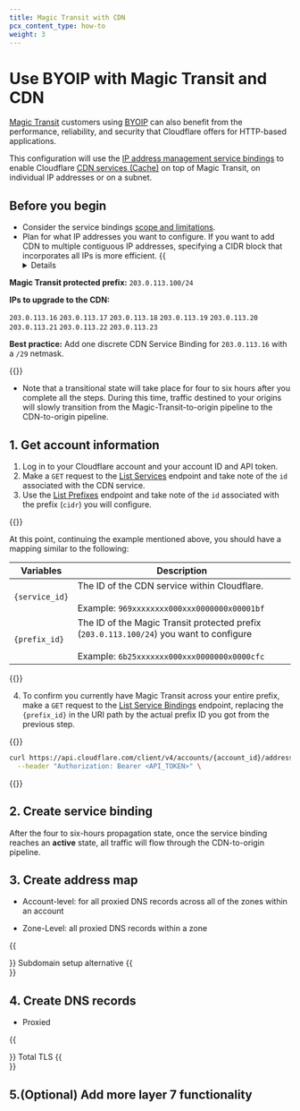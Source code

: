 ```yaml
---
title: Magic Transit with CDN
pcx_content_type: how-to
weight: 3
---
```


# Use BYOIP with Magic Transit and CDN

[Magic Transit](/magic-transit/) customers using [BYOIP](/byoip/) can also benefit from the performance, reliability, and security that Cloudflare offers for HTTP-based applications.

This configuration will use the [IP address management service bindings](/byoip/service-bindings/) to enable Cloudflare [CDN services (Cache)](/cache/) on top of Magic Transit, on individual IP addresses or on a subnet.

## Before you begin

* Consider the service bindings [scope and limitations](/byoip/service-bindings/).
* Plan for what IP addresses you want to configure. If you want to add CDN to multiple contiguous IP addresses, specifying a CIDR block that incorporates all IPs is more efficient.
    {{<details header="Example" >}}

**Magic Transit protected prefix:** `203.0.113.100/24`

**IPs to upgrade to the CDN:**

`203.0.113.16`
`203.0.113.17`
`203.0.113.18`
`203.0.113.19`
`203.0.113.20`
`203.0.113.21`
`203.0.113.22`
`203.0.113.23`

**Best practice:** Add one discrete CDN Service Binding for `203.0.113.16` with a `/29` netmask.

{{</details>}}

* Note that a transitional state will take place for four to six hours after you complete all the steps. During this time, traffic destined to your origins will slowly transition from the Magic-Transit-to-origin pipeline to the CDN-to-origin pipeline.

## 1. Get account information

1. Log in to your Cloudflare account and your account ID and API token.
2. Make a `GET` request to the [List Services](/api/operations/ip-address-management-service-bindings-list-services) endpoint and take note of the `id` associated with the CDN service.
3. Use the [List Prefixes](/api/operations/ip-address-management-prefixes-list-prefixes) endpoint and take note of the `id` associated with the prefix (`cidr`) you will configure.

{{<example>}}

At this point, continuing the example mentioned above, you should have a mapping similar to the following:

| Variables  | Description                                        |
|-------------------------------|----------------------------------------------------|
| `{service_id}`                  | The ID of the CDN service within Cloudflare. <br /><br /> Example: `969xxxxxxxx000xxx0000000x00001bf`           |
| `{prefix_id}`                   | The ID of the Magic Transit protected prefix (`203.0.113.100/24`) you want to configure <br /><br /> Example: `6b25xxxxxxx000xxx0000000x0000cfc` |


{{</example>}}

4. To confirm you currently have Magic Transit across your entire prefix, make a `GET` request to the  [List Service Bindings](/api/operations/ip-address-management-service-bindings-list-service-bindings) endpoint, replacing the `{prefix_id}` in the URI path by the actual prefix ID you got from the previous step.

{{<example>}}

```bash
curl https://api.cloudflare.com/client/v4/accounts/{account_id}/addressing/prefixes/{prefix_id}/bindings \
  --header "Authorization: Bearer <API_TOKEN>" \
```

{{</example>}}

## 2. Create service binding


After the four to six-hours propagation state, once the service binding reaches an **active** state, all traffic will flow through the CDN-to-origin pipeline.

## 3. Create address map

* Account-level: for all proxied DNS records across all of the zones within an account

* Zone-Level: all proxied DNS records within a zone

{{<Aside type="note">}}
Subdomain setup alternative
{{</Aside>}}

## 4. Create DNS records

* Proxied

{{<Aside type="note">}}
Total TLS
{{</Aside>}}

## 5.(Optional) Add more layer 7 functionality